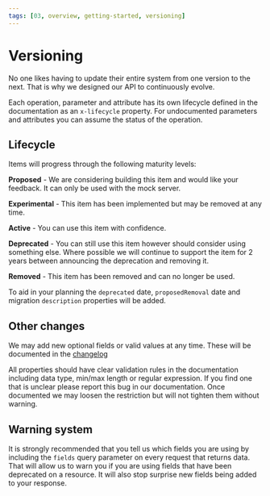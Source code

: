 ```yaml
---
tags: [03, overview, getting-started, versioning]
---
```


# Versioning

No one likes having to update their entire system from one version to the next. That is why we designed our API to continuously evolve. 

Each operation, parameter and attribute has its own lifecycle defined in the documentation as an `x-lifecycle` property. For undocumented parameters and attributes you can assume the status of the operation. 

## Lifecycle
Items will progress through the following maturity levels:

**Proposed** - We are considering building this item and would like your feedback. It can only be used with the mock server.

**Experimental** - This item has been implemented but may be removed at any time. 

**Active** - You can use this item with confidence.

**Deprecated** - You can still use this item however should consider using something else. Where possible we will continue to support the item for 2 years between announcing the deprecation and removing it. 

**Removed** - This item has been removed and can no longer be used. 

To aid in your planning the `deprecated` date, `proposedRemoval` date and migration `description` properties will be added.

## Other changes
We may add new optional fields or valid values at any time. These will be documented in the [changelog](Changelog.md)

All properties should have clear validation rules in the documentation including data type, min/max length or regular expression. If you find one that is unclear please report this bug in our documentation. Once documented we may loosen the restriction but will not tighten them without warning.

## Warning system
It is strongly recommended that you tell us which fields you are using by including the `fields` query parameter on every request that returns data. That will allow us to warn you if you are using fields that have been deprecated on a resource. It will also stop surprise new fields being added to your response.
